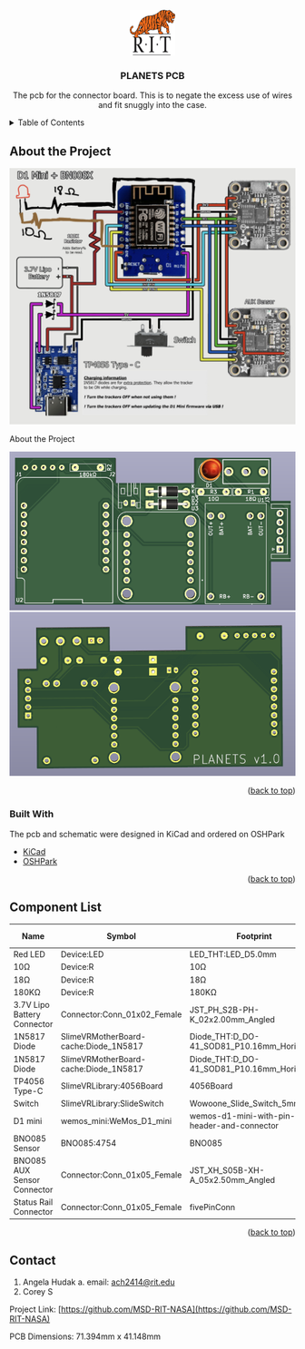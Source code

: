 <div id="top"></div>

<!-- PROJECT SHIELDS -->
<!--
*** I'm using markdown "reference style" links for readability.
*** Reference links are enclosed in brackets [ ] instead of parentheses ( ).
*** See the bottom of this document for the declaration of the reference variables
*** for contributors-url, forks-url, etc. This is an optional, concise syntax you may use.
*** https://www.markdownguide.org/basic-syntax/#reference-style-links
-->

<!-- PROJECT LOGO -->
<br />
<div align="center">
  <a href="">
    <img src="images/logo.png" alt="Logo" width="80" height="80">
  </a>

  <h3 align="center">PLANETS PCB</h3>

  <p align="center">
    The pcb for the connector board. This is to negate the excess use of wires and fit snuggly into the case.
  </p>
</div>

<!-- TABLE OF CONTENTS -->
<details>
  <summary>Table of Contents</summary>
  <ol>
    <li>
      <a href="#about-the-project">About The Project</a>
      <ul>
        <li><a href="#built-with">Built With</a></li>
      </ul>
    </li>
    <li><a href="#Component List">Component List</a></li>
    <li><a href="#contact">Contact</a></li>
  </ol>
</details>



<!-- ABOUT THE PROJECT -->
## About the Project

[![Block Diagram][block-diagram]]()
<!-- [![Bottom of PCB][product-bottom]]() -->

About the Project

[![Front of PCB][front-3dview]]()
[![Back of PCB][back-3dview]]()

<p align="right">(<a href="#top">back to top</a>)</p>



### Built With

The pcb and schematic were designed in KiCad and ordered on OSHPark

* [KiCad](https://www.kicad.org/)
* [OSHPark]()

<p align="right">(<a href="#top">back to top</a>)</p>



<!-- Component List -->
## Component List

Name | Symbol | Footprint | Purchase Link
--- | --- | --- | ---
Red LED | Device:LED | LED_THT:LED_D5.0mm | [LINK](https://www.digikey.com/en/products/detail/rohm-semiconductor/SLR-56VC3F/636991)
10Ω | Device:R | 10Ω | [LINK](https://www.digikey.com/en/products/detail/ohmite/43F10R/257947)
18Ω | Device:R | 18Ω | [LINK](https://www.digikey.com/en/products/detail/ohmite/42J18R/4295971)
180KΩ | Device:R | 180KΩ | [LINK](https://www.digikey.com/en/products/detail/te-connectivity-passive-product/ROX3SJ180K/2390251)
3.7V Lipo Battery Connector | Connector:Conn_01x02_Female | JST_PH_S2B-PH-K_02x2.00mm_Angled | [LINK](https://www.digikey.com/en/products/detail/jst-sales-america-inc/S2B-PH-K-S-LF-SN/926626) [LINK](https://www.digikey.com/en/products/detail/jst-sales-america-inc/PHR-2/608607)
1N5817 Diode | SlimeVRMotherBoard-cache:Diode_1N5817 | Diode_THT:D_DO-41_SOD81_P10.16mm_Horizontal | [LINK](https://www.digikey.com/en/products/detail/stmicroelectronics/1N5817/770971)
1N5817 Diode | SlimeVRMotherBoard-cache:Diode_1N5817 | Diode_THT:D_DO-41_SOD81_P10.16mm_Horizontal | [LINK](https://www.digikey.com/en/products/detail/stmicroelectronics/1N5817/770971)
TP4056 Type-C | SlimeVRLibrary:4056Board | 4056Board | [LINK](https://www.amazon.com/gp/product/B07PZ6V937/ref=ppx_yo_dt_b_search_asin_title?ie=UTF8&psc=1)
Switch | SlimeVRLibrary:SlideSwitch | Wowoone_Slide_Switch_5mm | [LINK](https://www.amazon.com/gp/product/B07XSJYYYB/ref=ppx_yo_dt_b_search_asin_title?ie=UTF8&psc=1)
D1 mini | wemos_mini:WeMos_D1_mini | wemos-d1-mini-with-pin-header-and-connector | [LINK](https://www.amazon.com/gp/product/B081PX9YFV/ref=ppx_yo_dt_b_asin_title_o02_s00?ie=UTF8&th=1)
BNO085 Sensor | BNO085:4754 | BNO085 | [LINK](https://www.digikey.com/en/products/detail/adafruit-industries-llc/4754/13426653)
BNO085 AUX Sensor Connector | Connector:Conn_01x05_Female | JST_XH_S05B-XH-A_05x2.50mm_Angled | [LINK](https://www.digikey.com/en/products/detail/jst-sales-america-inc./S5B-XH-A-1(LF)(SN)/9961924) [LINK](https://www.digikey.com/en/products/detail/jst-sales-america-inc/XHP-5/1125486)
Status Rail Connector | Connector:Conn_01x05_Female | fivePinConn | ---


<p align="right">(<a href="#top">back to top</a>)</p>



<!-- CONTACT -->
## Contact

1. Angela Hudak
    a. email: ach2414@rit.edu
2. Corey S


Project Link: [https://github.com/MSD-RIT-NASA](https://github.com/MSD-RIT-NASA)

PCB Dimensions: 71.394mm x 41.148mm


<!-- MARKDOWN LINKS & IMAGES -->
<!-- https://www.markdownguide.org/basic-syntax/#reference-style-links -->

[block-diagram]: images/schematic.png
[front-3dview]: images/front_v1.png
[back-3dview]: images/back_v1.png
